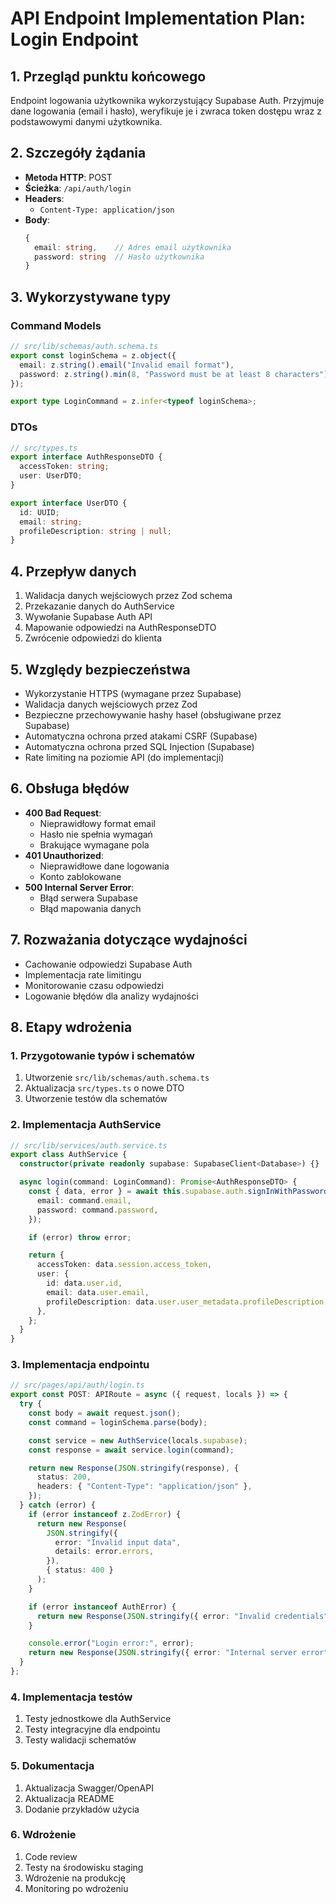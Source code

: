 # API Endpoint Implementation Plan: Login Endpoint

## 1. Przegląd punktu końcowego

Endpoint logowania użytkownika wykorzystujący Supabase Auth. Przyjmuje dane logowania (email i hasło), weryfikuje je i zwraca token dostępu wraz z podstawowymi danymi użytkownika.

## 2. Szczegóły żądania

- **Metoda HTTP**: POST
- **Ścieżka**: `/api/auth/login`
- **Headers**:
  - `Content-Type: application/json`
- **Body**:
  ```typescript
  {
    email: string,    // Adres email użytkownika
    password: string  // Hasło użytkownika
  }
  ```

## 3. Wykorzystywane typy

### Command Models

```typescript
// src/lib/schemas/auth.schema.ts
export const loginSchema = z.object({
  email: z.string().email("Invalid email format"),
  password: z.string().min(8, "Password must be at least 8 characters"),
});

export type LoginCommand = z.infer<typeof loginSchema>;
```

### DTOs

```typescript
// src/types.ts
export interface AuthResponseDTO {
  accessToken: string;
  user: UserDTO;
}

export interface UserDTO {
  id: UUID;
  email: string;
  profileDescription: string | null;
}
```

## 4. Przepływ danych

1. Walidacja danych wejściowych przez Zod schema
2. Przekazanie danych do AuthService
3. Wywołanie Supabase Auth API
4. Mapowanie odpowiedzi na AuthResponseDTO
5. Zwrócenie odpowiedzi do klienta

## 5. Względy bezpieczeństwa

- Wykorzystanie HTTPS (wymagane przez Supabase)
- Walidacja danych wejściowych przez Zod
- Bezpieczne przechowywanie hashy haseł (obsługiwane przez Supabase)
- Automatyczna ochrona przed atakami CSRF (Supabase)
- Automatyczna ochrona przed SQL Injection (Supabase)
- Rate limiting na poziomie API (do implementacji)

## 6. Obsługa błędów

- **400 Bad Request**:
  - Nieprawidłowy format email
  - Hasło nie spełnia wymagań
  - Brakujące wymagane pola
- **401 Unauthorized**:
  - Nieprawidłowe dane logowania
  - Konto zablokowane
- **500 Internal Server Error**:
  - Błąd serwera Supabase
  - Błąd mapowania danych

## 7. Rozważania dotyczące wydajności

- Cachowanie odpowiedzi Supabase Auth
- Implementacja rate limitingu
- Monitorowanie czasu odpowiedzi
- Logowanie błędów dla analizy wydajności

## 8. Etapy wdrożenia

### 1. Przygotowanie typów i schematów

1. Utworzenie `src/lib/schemas/auth.schema.ts`
2. Aktualizacja `src/types.ts` o nowe DTO
3. Utworzenie testów dla schematów

### 2. Implementacja AuthService

```typescript
// src/lib/services/auth.service.ts
export class AuthService {
  constructor(private readonly supabase: SupabaseClient<Database>) {}

  async login(command: LoginCommand): Promise<AuthResponseDTO> {
    const { data, error } = await this.supabase.auth.signInWithPassword({
      email: command.email,
      password: command.password,
    });

    if (error) throw error;

    return {
      accessToken: data.session.access_token,
      user: {
        id: data.user.id,
        email: data.user.email,
        profileDescription: data.user.user_metadata.profileDescription,
      },
    };
  }
}
```

### 3. Implementacja endpointu

```typescript
// src/pages/api/auth/login.ts
export const POST: APIRoute = async ({ request, locals }) => {
  try {
    const body = await request.json();
    const command = loginSchema.parse(body);

    const service = new AuthService(locals.supabase);
    const response = await service.login(command);

    return new Response(JSON.stringify(response), {
      status: 200,
      headers: { "Content-Type": "application/json" },
    });
  } catch (error) {
    if (error instanceof z.ZodError) {
      return new Response(
        JSON.stringify({
          error: "Invalid input data",
          details: error.errors,
        }),
        { status: 400 }
      );
    }

    if (error instanceof AuthError) {
      return new Response(JSON.stringify({ error: "Invalid credentials" }), { status: 401 });
    }

    console.error("Login error:", error);
    return new Response(JSON.stringify({ error: "Internal server error" }), { status: 500 });
  }
};
```

### 4. Implementacja testów

1. Testy jednostkowe dla AuthService
2. Testy integracyjne dla endpointu
3. Testy walidacji schematów

### 5. Dokumentacja

1. Aktualizacja Swagger/OpenAPI
2. Aktualizacja README
3. Dodanie przykładów użycia

### 6. Wdrożenie

1. Code review
2. Testy na środowisku staging
3. Wdrożenie na produkcję
4. Monitoring po wdrożeniu
